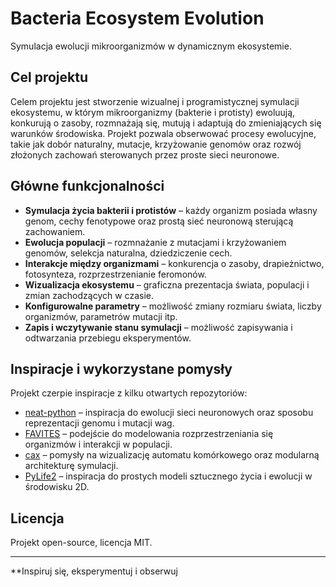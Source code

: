 # Bacteria Ecosystem Evolution

Symulacja ewolucji mikroorganizmów w dynamicznym ekosystemie.

## Cel projektu

Celem projektu jest stworzenie wizualnej i programistycznej symulacji ekosystemu, w którym mikroorganizmy (bakterie i protisty) ewoluują, konkurują o zasoby, rozmnażają się, mutują i adaptują do zmieniających się warunków środowiska. Projekt pozwala obserwować procesy ewolucyjne, takie jak dobór naturalny, mutacje, krzyżowanie genomów oraz rozwój złożonych zachowań sterowanych przez proste sieci neuronowe.

## Główne funkcjonalności

- **Symulacja życia bakterii i protistów** – każdy organizm posiada własny genom, cechy fenotypowe oraz prostą sieć neuronową sterującą zachowaniem.
- **Ewolucja populacji** – rozmnażanie z mutacjami i krzyżowaniem genomów, selekcja naturalna, dziedziczenie cech.
- **Interakcje między organizmami** – konkurencja o zasoby, drapieżnictwo, fotosynteza, rozprzestrzenianie feromonów.
- **Wizualizacja ekosystemu** – graficzna prezentacja świata, populacji i zmian zachodzących w czasie.
- **Konfigurowalne parametry** – możliwość zmiany rozmiaru świata, liczby organizmów, parametrów mutacji itp.
- **Zapis i wczytywanie stanu symulacji** – możliwość zapisywania i odtwarzania przebiegu eksperymentów.

## Inspiracje i wykorzystane pomysły

Projekt czerpie inspiracje z kilku otwartych repozytoriów:

- [neat-python](https://github.com/CodeReclaimers/neat-python) – inspiracja do ewolucji sieci neuronowych oraz sposobu reprezentacji genomu i mutacji wag.
- [FAVITES](https://github.com/niemasd/FAVITES) – podejście do modelowania rozprzestrzeniania się organizmów i interakcji w populacji.
- [cax](https://github.com/maxencefaldor/cax) – pomysły na wizualizację automatu komórkowego oraz modularną architekturę symulacji.
- [PyLife2](https://github.com/steph-koopmanschap/PyLife2) – inspiracja do prostych modeli sztucznego życia i ewolucji w środowisku 2D.

## Licencja

Projekt open-source, licencja MIT.

---

**Inspiruj się, eksperymentuj i obserwuj